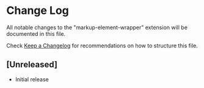 # Change Log

All notable changes to the "markup-element-wrapper" extension will be documented in this file.

Check [Keep a Changelog](http://keepachangelog.com/) for recommendations on how to structure this file.

## [Unreleased]

- Initial release